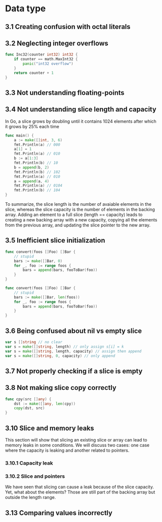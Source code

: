 # Data type

## 3.1 Creating confusion with octal literals

## 3.2 Neglecting integer overflows

```go
func Inc32(counter int32) int32 {
    if counter == math.MaxInt32 {
        panic("int32 overflow")
    }
    return counter + 1
}

```

## 3.3 Not understanding floating-points

## 3.4 Not understanding slice length and capacity

In Go, a slice grows by doubling until it contains 1024 elements after which it grows by 25% each time 

```go
func main() {
    a := make([]int, 3, 6)
    fmt.Println(a) // 000
    a[1] = 1
    fmt.Println(a) // 010
    b := a[1:3]
    fmt.Println(b) // 10
    b = append(b, 2)
    fmt.Println(b) // 102
    fmt.Println(a) // 010
    a = append(a, 4)
    fmt.Println(a) // 0104
    fmt.Println(b) // 104
}
```

To summarize, the slice length is the number of avaiable elements in the slice, whereas the slice capacity is the number of elements in the backing array. Adding an element to a full slice (length == capacity) leads to creating a new backing array with a new capacity, copying all the elements from the previous array, and updating the slice pointer to the new array.

## 3.5 Inefficient slice initialization

```go
func convert(foos []Foo) []Bar {
    // stupid
    bars := make([]Bar, 0)
    for _, foo := range foos {
        bars = append(bars, fooToBar(foo))
    }
}
```

```go
func convert(foos []Foo) []Bar {
    // stupid
    bars := make([]Bar, len(foos))
    for _, foo := range foos {
        bars = append(bars, fooToBar(foo))
    }
}
```

## 3.6 Being confused about nil vs empty slice

```go
var s []string // no clear
var s = make([]string, length) // only assign s[i] = k
var s = make([]string, length, capacity) // assign then append
var s = make([]string, 0, capacity) // only append
```

## 3.7 Not properly checking if a slice is empty

## 3.8 Not making slice copy correctly

```go
func cpy(src []any) {
    dst := make([]any, len(cpy))
    copy(dst, src)
}
```

## 3.10 Slice and memory leaks

This section will show that slicing an existing slice or array can lead to memory leaks in some conditions. We will discuss two cases: one case where the capacity is leaking and another related to pointers.

### 3.10.1 Capacity leak

### 3.10.2 Slice and pointers

We have seen that slicing can cause a leak because of the slice capacity. Yet, what about the elements? Those are still part of the backing array but outside the length range.

## 3.13 Comparing values incorrectly
